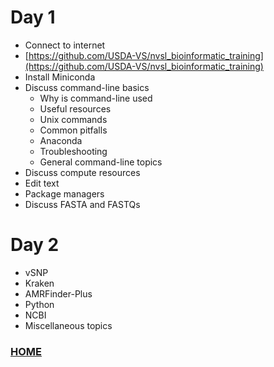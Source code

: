 # Day 1

- Connect to internet
- [https://github.com/USDA-VS/nvsl_bioinformatic_training](https://github.com/USDA-VS/nvsl_bioinformatic_training)
- Install Miniconda
- Discuss command-line basics
  - Why is command-line used
  - Useful resources
  - Unix commands
  - Common pitfalls
  - Anaconda
  - Troubleshooting
  - General command-line topics
- Discuss compute resources
- Edit text
- Package managers
- Discuss FASTA and FASTQs

# Day 2

- vSNP
- Kraken
- AMRFinder-Plus
- Python
- NCBI
- Miscellaneous topics

### [HOME](../README.md)
